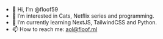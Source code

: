 - 👋 Hi, I’m @floof59
- 👀 I’m interested in Cats, Netflix series and programming.
- 🌱 I’m currently learning NextJS, TailwindCSS and Python.
- 📫 How to reach me: aol@floof.ml
